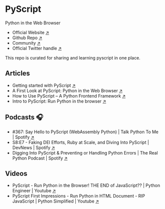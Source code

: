 # PyScript

Python in the Web Browser

- Official Website [↗️](https://pyscript.net/)
- Github Repo [↗️](https://github.com/pyscript/pyscript)
- Community [↗️](https://community.anaconda.cloud/c/tech-topics/pyscript/41)
- Official Twitter handle [↗️](https://twitter.com/pyscript_dev)

This repo is curated for sharing and learning pyscript in one place.

## Articles
- Getting started with PyScript [↗️](https://github.com/pyscript/pyscript/blob/main/docs/tutorials/getting-started.md#getting-started-with-pyscript)
- A First Look at PyScript: Python in the Web Browser [↗️](https://realpython.com/pyscript-python-in-browser/)
- How to Use PyScript – A Python Frontend Framework [↗️](https://www.freecodecamp.org/news/pyscript-python-front-end-framework/)
- Intro to PyScript: Run Python in the browser [↗️](https://blog.logrocket.com/pyscript-run-python-browser/)

## Podcasts 🎧
- #367: Say Hello to PyScript (WebAssembly Python) | Talk Python To Me | Spotify [↗️](https://open.spotify.com/episode/1tla711TX0y3Z0IVE8NebI?si=orE82p1bRTmrTvTb6xB_zQ)
- S8:E7 - Faking DEI Efforts, Ruby at Scale, and Diving Into PyScript | DevNews | Spotify [↗️](https://open.spotify.com/episode/0LckhQWojjLIy0bbjxMoie?si=tC5WlDEEQ_O5XzZP8iZk3g)
- Digging Into PyScript & Preventing or Handling Python Errors | The Real Python Podcast | Spotify [↗️](https://open.spotify.com/episode/2mPhvwyclpXLz7Otste52g?si=NhIyy9siQiuVSLMpRz8LWw)

## Videos
- PyScript - Run Python in the Browser! THE END of JavaScript?? | Python Engineer | Youtube [↗️](https://youtu.be/du8vQC44PC4)
- PyScript First Impressions - Run Python in HTML Document - RIP JavaScript | Python Simplified | Youtube [↗️](https://youtu.be/yrn1OYu9q0E)
